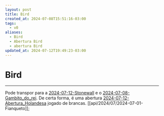 ```yaml
---
layout: post
title: Bird
created_at: 2024-07-08T15:51:16-03:00
tags:
  - v0
aliases:
  - Bird
  - Abertura Bird
  - abertura Bird
updated_at: 2024-07-12T19:49:23-03:00
---
```

# Bird
---

Pode transpor para a [2024-07-12-Stonewall](_insight/2024/07/2024-07-12-Stonewall.md) e o [2024-07-08-Gambito_do_rei](_draft/2024/07/2024-07-08-Gambito_do_rei.md). De certa forma, é uma abertura [2024-07-12-Abertura_Holandesa](_insight/2024/07/2024-07-12-Abertura_Holandesa.md) jogado de brancas. [[api/2024/07/2024-07-01-Fianqueto]];